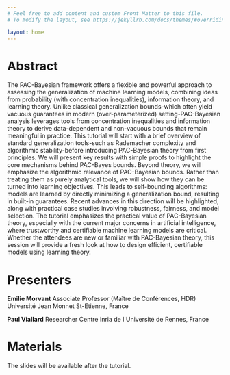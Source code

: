 ```yaml
---
# Feel free to add content and custom Front Matter to this file.
# To modify the layout, see https://jekyllrb.com/docs/themes/#overriding-theme-defaults

layout: home
---
```


# Abstract 

The PAC-Bayesian framework offers a flexible and powerful approach to assessing the generalization of machine learning models, combining ideas from probability (with concentration inequalities), information theory, and learning theory.  Unlike classical generalization bounds-which often yield vacuous guarantees in modern (over-parameterized) setting-PAC-Bayesian analysis leverages tools from concentration inequalities and information theory to derive data-dependent and non-vacuous bounds that remain meaningful in practice. This tutorial will start with a brief overview of standard generalization tools-such as Rademacher complexity and algorithmic stability-before introducing PAC-Bayesian theory from first principles. We will present key results with simple proofs to highlight the core mechanisms behind PAC-Bayes bounds. Beyond theory, we will emphasize the algorithmic relevance of PAC-Bayesian bounds.  Rather than treating them as purely analytical tools, we will show how they can be turned into learning objectives. This leads to self-bounding algorithms: models are learned by directly minimizing a generalization bound, resulting in built-in guarantees. Recent advances in this direction will be highlighted, along with practical case studies involving robustness, fairness, and model selection. The tutorial emphasizes the practical value of PAC-Bayesian theory, especially with the current major concerns in artificial intelligence, where trustworthy and certifiable machine learning models are critical. Whether the attendees are new or familiar with PAC-Bayesian theory, this session will provide a fresh look at how to design efficient, certifiable models using learning theory.

# Presenters

**Emilie Morvant**
Associate Professor (Maître de Conférences, HDR)
Université Jean Monnet St-Etienne, France

**Paul Viallard**
Researcher
Centre Inria de l'Université de Rennes, France

# Materials

The slides will be available after the tutorial.
